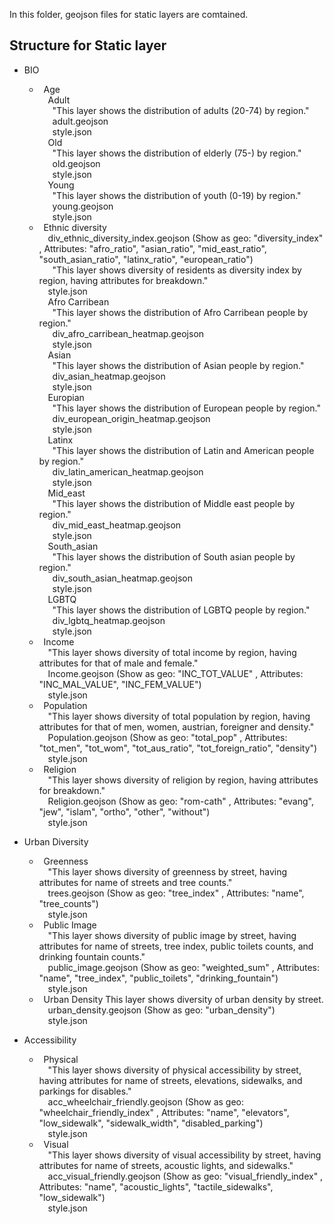 In this folder, geojson files for static layers are comtained.

## Structure for Static layer

* BIO  
    * &ensp;Age  
        &emsp;Adult  
            &emsp;&ensp;"This layer shows the distribution of adults (20-74) by region."  
            &emsp;&ensp;adult.geojson  
            &emsp;&ensp;style.json  
        &emsp;Old  
            &emsp;&ensp;"This layer shows the distribution of elderly (75-) by region."  
            &emsp;&ensp;old.geojson  
            &emsp;&ensp;style.json  
        &emsp;Young  
            &emsp;&ensp;"This layer shows the distribution of youth (0-19) by region."  
            &emsp;&ensp;young.geojson  
            &emsp;&ensp;style.json  
    * &ensp;Ethnic diversity  
        &emsp;div_ethnic_diversity_index.geojson (Show as geo: "diversity_index" , Attributes: "afro_ratio", "asian_ratio", "mid_east_ratio", "south_asian_ratio", "latinx_ratio", "european_ratio")  
        &emsp;&ensp;"This layer shows diversity of residents as diversity index by region, having attributes for breakdown."  
        &emsp;style.json  
            &emsp;Afro Carribean  
                &emsp;&ensp;"This layer shows the distribution of Afro Carribean people by region."  
                &emsp;&ensp;div_afro_carribean_heatmap.geojson  
                &emsp;&ensp;style.json  
            &emsp;Asian  
                &emsp;&ensp;"This layer shows the distribution of Asian people by region."  
                &emsp;&ensp;div_asian_heatmap.geojson  
                &emsp;&ensp;style.json  
            &emsp;Europian  
                &emsp;&ensp;"This layer shows the distribution of European people by region."  
                &emsp;&ensp;div_european_origin_heatmap.geojson  
                &emsp;&ensp;style.json  
            &emsp;Latinx  
                &emsp;&ensp;"This layer shows the distribution of Latin and American people by region."  
                &emsp;&ensp;div_latin_american_heatmap.geojson  
                &emsp;&ensp;style.json  
            &emsp;Mid_east  
                &emsp;&ensp;"This layer shows the distribution of Middle east people by region."  
                &emsp;&ensp;div_mid_east_heatmap.geojson  
                &emsp;&ensp;style.json  
            &emsp;South_asian  
                &emsp;&ensp;"This layer shows the distribution of South asian people by region."  
                &emsp;&ensp;div_south_asian_heatmap.geojson  
                &emsp;&ensp;style.json  
            &emsp;LGBTQ  
                &emsp;&ensp;"This layer shows the distribution of LGBTQ people by region."  
                &emsp;&ensp;div_lgbtq_heatmap.geojson  
                &emsp;&ensp;style.json  
    * &ensp;Income  
        &emsp;"This layer shows diversity of total income by region, having attributes for that of male and female."  
        &emsp;Income.geojson (Show as geo: "INC_TOT_VALUE" , Attributes: "INC_MAL_VALUE", "INC_FEM_VALUE")  
        &emsp;style.json  
    * &ensp;Population  
        &emsp;"This layer shows diversity of total population by region, having attributes for that of men, women, austrian, foreigner and density."  
        &emsp;Population.geojson (Show as geo: "total_pop" , Attributes: "tot_men", "tot_wom", "tot_aus_ratio", "tot_foreign_ratio", "density")  
        &emsp;style.json  
    * &ensp;Religion  
        &emsp;"This layer shows diversity of religion by region, having attributes for breakdown."  
        &emsp;Religion.geojson (Show as geo: "rom-cath" , Attributes: "evang", "jew", "islam", "ortho", "other", "without")  
        &emsp;style.json  
    
* Urban Diversity  
    * &ensp;Greenness  
        &emsp;"This layer shows diversity of greenness by street, having attributes for name of streets and tree counts."  
        &emsp;trees.geojson (Show as geo: "tree_index" , Attributes: "name", "tree_counts")  
        &emsp;style.json  
    * &ensp;Public Image  
        &emsp;"This layer shows diversity of public image by street, having attributes for name of streets, tree index, public toilets counts, and drinking fountain counts."  
        &emsp;public_image.geojson (Show as geo: "weighted_sum" , Attributes: "name", "tree_index", "public_toilets", "drinking_fountain")  
        &emsp;style.json  
    * &ensp;Urban Density  This layer shows diversity of urban density by street.  
        &emsp;urban_density.geojson (Show as geo: "urban_density")  
        &emsp;style.json  

* Accessibility  
    * &ensp;Physical  
        &emsp;"This layer shows diversity of physical accessibility by street, having attributes for name of streets, elevations, sidewalks, and parkings for disables."  
        &emsp;acc_wheelchair_friendly.geojson (Show as geo: "wheelchair_friendly_index" , Attributes: "name", "elevators", "low_sidewalk", "sidewalk_width", "disabled_parking")  
        &emsp;style.json  
    * &ensp;Visual  
        &emsp;"This layer shows diversity of visual accessibility by street, having attributes for name of streets, acoustic lights, and sidewalks."  
        &emsp;acc_visual_friendly.geojson (Show as geo: "visual_friendly_index" , Attributes: "name", "acoustic_lights", "tactile_sidewalks", "low_sidewalk")  
        &emsp;style.json  